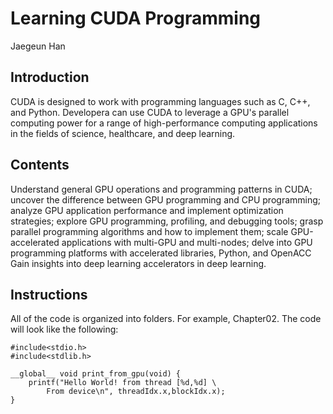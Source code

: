 # Learning CUDA Programming
Jaegeun Han

## Introduction

CUDA is designed to work with programming languages such as C, C++, and Python. Developera 
can use CUDA to leverage a GPU's parallel computing power for a range of high-performance 
computing applications in the fields of science, healthcare, and deep learning.

## Contents

Understand general GPU operations and programming patterns in CUDA; uncover the difference between GPU programming and CPU programming;
analyze GPU application performance and implement optimization strategies; explore GPU programming, profiling, and debugging tools; grasp parallel programming algorithms and how to implement them; scale GPU-accelerated applications with multi-GPU and multi-nodes; delve into GPU programming platforms with accelerated libraries, Python, and OpenACC Gain insights into deep learning accelerators in deep learning.

## Instructions

All of the code is organized into folders. For example, Chapter02. The code will look like the following:


```
#include<stdio.h>
#include<stdlib.h>

__global__ void print_from_gpu(void) {
    printf("Hello World! from thread [%d,%d] \
        From device\n", threadIdx.x,blockIdx.x);
}
```
